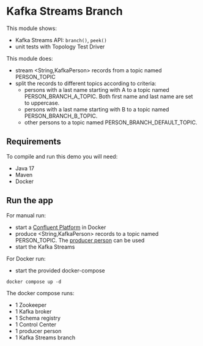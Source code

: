 # Kafka Streams Branch

This module shows:
- Kafka Streams API: `branch()`, `peek()`
- unit tests with Topology Test Driver

This module does:
- stream <String,KafkaPerson> records from a topic named PERSON_TOPIC
- split the records to different topics according to criteria:
  - persons with a last name starting with A to a topic named PERSON_BRANCH_A_TOPIC. Both first name and last name are set to uppercase.
  - persons with a last name starting with B to a topic named PERSON_BRANCH_B_TOPIC.
  - other persons to a topic named PERSON_BRANCH_DEFAULT_TOPIC.

## Requirements

To compile and run this demo you will need:
- Java 17
- Maven
- Docker

## Run the app

For manual run:
- start a [Confluent Platform](https://docs.confluent.io/platform/current/quickstart/ce-docker-quickstart.html#step-1-download-and-start-cp) in Docker
- produce <String,KafkaPerson> records to a topic named PERSON_TOPIC. The [producer person](../specific-producers/kafka-streams-producer-person) can be used
- start the Kafka Streams

For Docker run:
- start the provided docker-compose 

```
docker compose up -d
```

The docker compose runs:
- 1 Zookeeper
- 1 Kafka broker
- 1 Schema registry
- 1 Control Center
- 1 producer person
- 1 Kafka Streams branch

